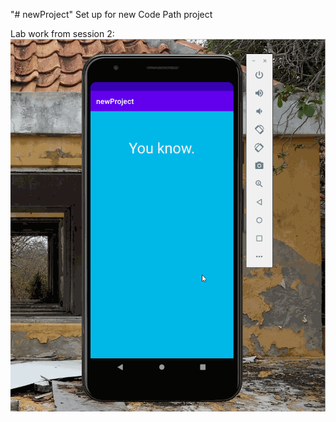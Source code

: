 "# newProject" 
Set up for new Code Path project

Lab work from session 2:
<br>
![Flash Card Demo](flashApp.gif)
